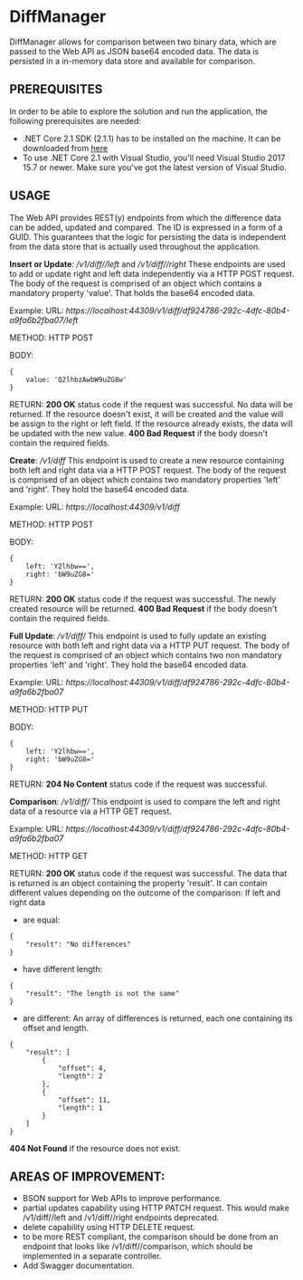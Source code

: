 # DiffManager
DiffManager allows for comparison between two binary data, which are passed to the Web API as JSON base64 encoded data.
The data is persisted in a in-memory data store and available for comparison.


## PREREQUISITES
In order to be able to explore the solution and run the application, the following prerequisites are needed:
- .NET Core 2.1 SDK (2.1.1) has to be installed on the machine. It can be downloaded from [here](https://www.microsoft.com/net/download/dotnet-core/2.1)
- To use .NET Core 2.1 with Visual Studio, you'll need Visual Studio 2017 15.7 or newer. Make sure you've got the latest version of Visual Studio.


## USAGE
The Web API provides REST(y) endpoints from which the difference data can be added, updated and compared.
The ID is expressed in a form of a GUID. This guarantees that the logic for persisting the data is independent from the data store that is actually used throughout the application.

**Insert or Update**:
*<host>/v1/diff/<ID>/left* and *<host>/v1/diff/<ID>/right*
These endpoints are used to add or update right and left data independently via a HTTP POST request.
The body of the request is comprised of an object which contains a mandatory property 'value'. That holds the base64 encoded data.

Example:
URL: 
*https://localhost:44309/v1/diff/df924786-292c-4dfc-80b4-a9fa6b2fba07/left*

METHOD:
HTTP POST

BODY:
```
{
	value: 'Q2lhbzAwbW9uZG8w'
}
```

RETURN:
**200 OK** status code if the request was successful. No data will be returned.
If the resource doesn't exist, it will be created and the value will be assign to the right or left field.
If the resource already exists, the data will be updated with the new value.
**400 Bad Request** if the body doesn't contain the required fields.


**Create**:
*<host>/v1/diff*
This endpoint is used to create a new resource containing both left and right data via a HTTP POST request.
The body of the request is comprised of an object which contains two mandatory properties 'left' and 'right'. They hold the base64 encoded data.

Example:
URL: 
*https://localhost:44309/v1/diff*

METHOD:
HTTP POST

BODY:
```
{
	left: 'Y2lhbw==',
	right: 'bW9uZG8='
}
```

RETURN:
**200 OK** status code if the request was successful. The newly created resource will be returned.
**400 Bad Request** if the body doesn't contain the required fields.


**Full Update**:
*<host>/v1/diff/<ID>*
This endpoint is used to fully update an existing resource with both left and right data via a HTTP PUT request.
The body of the request is comprised of an object which contains two non mandatory properties 'left' and 'right'. They hold the base64 encoded data.

Example:
URL: 
*https://localhost:44309/v1/diff/df924786-292c-4dfc-80b4-a9fa6b2fba07*

METHOD:
HTTP PUT

BODY:
```
{
	left: 'Y2lhbw==',
	right: 'bW9uZG8='
}
```

RETURN:
**204 No Content** status code if the request was successful.


**Comparison**:
*<host>/v1/diff/<ID>*
This endpoint is used to compare the left and right data of a resource via a HTTP GET request.

Example:
URL: 
*https://localhost:44309/v1/diff/df924786-292c-4dfc-80b4-a9fa6b2fba07*

METHOD:
HTTP GET

RETURN:
**200 OK** status code if the request was successful.
The data that is returned is an object containing the property 'result'. 
It can contain different values depending on the outcome of the comparison:
If left and right data
*  are equal:
  ```
  {
      "result": "No differences"
  }
  ```
*  have different length:
  ```
  {
      "result": "The length is not the same"
  }
  ```
*  are different:
  An array of differences is returned, each one containing its offset and length.
  ```
  {
      "result": [
          {
              "offset": 4,
              "length": 2
          },
          {
              "offset": 11,
              "length": 1
          }
      ]
  }
  ```
**404 Not Found** if the resource does not exist.


## AREAS OF IMPROVEMENT:
*  BSON support for Web APIs to improve performance.
*  partial updates capability using HTTP PATCH request. This would make <host>/v1/diff/<ID>/left and <host>/v1/diff/<ID>/right endpoints deprecated.
*  delete capability using HTTP DELETE request.
*  to be more REST compliant, the comparison should be done from an endpoint that looks like <host>/v1/diff/<ID>/comparison, which should be implemented in a separate controller.
*  Add Swagger documentation.
